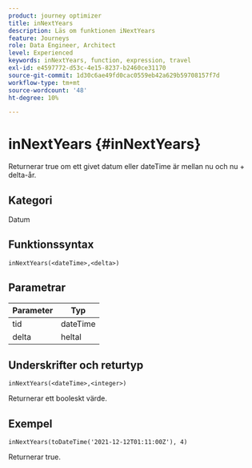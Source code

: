 ```yaml
---
product: journey optimizer
title: inNextYears
description: Läs om funktionen iNextYears
feature: Journeys
role: Data Engineer, Architect
level: Experienced
keywords: inNextYears, function, expression, travel
exl-id: e4597772-d53c-4e15-8237-b2460ce31170
source-git-commit: 1d30c6ae49fd0cac0559eb42a629b59708157f7d
workflow-type: tm+mt
source-wordcount: '48'
ht-degree: 10%

---
```


# inNextYears {#inNextYears}

Returnerar true om ett givet datum eller dateTime är mellan nu och nu + delta-år.

## Kategori

Datum

## Funktionssyntax

`inNextYears(<dateTime>,<delta>)`

## Parametrar

| Parameter | Typ |
|-----------|------------------|
| tid | dateTime |
| delta | heltal |

## Underskrifter och returtyp

`inNextYears(<dateTime>,<integer>)`

Returnerar ett booleskt värde.

## Exempel

`inNextYears(toDateTime('2021-12-12T01:11:00Z'), 4)`

Returnerar true.
